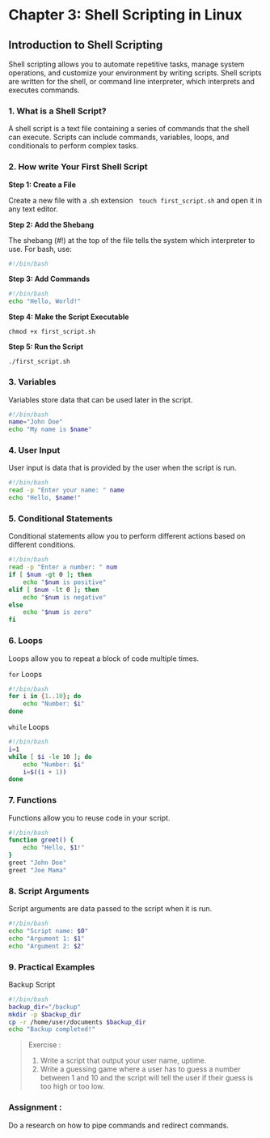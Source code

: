 # Chapter 3: Shell Scripting in Linux

## Introduction to Shell Scripting

Shell scripting allows you to automate repetitive tasks, manage system
operations, and customize your environment by writing scripts. Shell scripts
are written for the shell, or command line interpreter, which interprets and
executes commands.

### 1. What is a Shell Script?

A shell script is a text file containing a series of commands that the shell
can execute. Scripts can include commands, variables, loops, and conditionals
to perform complex tasks.

### 2. How write Your First Shell Script

**Step 1: Create a File**

Create a new file with a .sh extension ` touch first_script.sh` and open it
in any text editor.

**Step 2: Add the Shebang**

The shebang (#!) at the top of the file tells the system which interpreter to use. For bash, use:

```bash
#!/bin/bash
```

**Step 3: Add Commands**

```bash
#!/bin/bash
echo "Hello, World!"
```

**Step 4: Make the Script Executable**

`chmod +x first_script.sh`

**Step 5: Run the Script**

`./first_script.sh`

### 3. Variables

Variables store data that can be used later in the script.

```bash
#!/bin/bash
name="John Doe"
echo "My name is $name"
```

### 4. User Input

User input is data that is provided by the user when the script is run.

```bash
#!/bin/bash
read -p "Enter your name: " name
echo "Hello, $name!"
```

### 5. Conditional Statements

Conditional statements allow you to perform different actions based on
different conditions.

```bash
#!/bin/bash
read -p "Enter a number: " num
if [ $num -gt 0 ]; then
    echo "$num is positive"
elif [ $num -lt 0 ]; then
    echo "$num is negative"
else
    echo "$num is zero"
fi
```

### 6. Loops

Loops allow you to repeat a block of code multiple times.

`for` Loops

```bash
#!/bin/bash
for i in {1..10}; do
    echo "Number: $i"
done
```

`while` Loops

```bash
#!/bin/bash
i=1
while [ $i -le 10 ]; do
    echo "Number: $i"
    i=$((i + 1))
done
```

### 7. Functions

Functions allow you to reuse code in your script.

```bash
#!/bin/bash
function greet() {
    echo "Hello, $1!"
}
greet "John Doe"
greet "Joe Mama"
```

### 8. Script Arguments

Script arguments are data passed to the script when it is run.

```bash
#!/bin/bash
echo "Script name: $0"
echo "Argument 1: $1"
echo "Argument 2: $2"
```

### 9. Practical Examples

Backup Script

```bash
#!/bin/bash
backup_dir="/backup"
mkdir -p $backup_dir
cp -r /home/user/documents $backup_dir
echo "Backup completed!"
```

> Exercise : <br/>
>
> 1. Write a script that output your user name, uptime.
> 2. Write a guessing game where a user has to guess a number between 1 and 10
>    and the script will tell the user if their guess is too high or too low.

<div class="warning">
<h3>Assignment : </h3>
Do a research on how to pipe commands and redirect commands.
</div>
